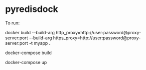 # pyredisdock

To run: 

docker build --build-arg http_proxy=http://user:password@proxy-server:port --build-arg https_proxy=http://user:password@proxy-server:port -t myapp .


docker-compose build

docker-compose up
